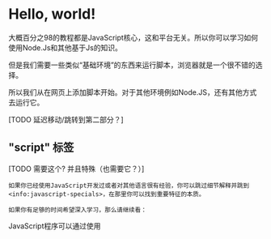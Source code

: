 # Hello, world!

大概百分之98的教程都是JavaScript核心，这和平台无关。所以你可以学习如何使用Node.Js和其他基于Js的知识。

但是我们需要一些类似“基础环境”的东西来运行脚本，浏览器就是一个很不错的选择。

所以我们从在网页上添加脚本开始。对于其他环境例如Node.JS，还有其他方式去运行它。

[TODO 延迟移动/跳转到第二部分？]

## "script" 标签

[TODO 需要这个? 并且特殊（也需要它？）]
```smart header="What if I want to move faster?"
如果你已经使用JavaScript开发过或者对其他语言很有经验，你可以跳过细节解释并跳到<info:javascript-specials>，在那里你可以找到重要特征的本质。

如果你有足够的时间希望深入学习，那么请继续看：
```

JavaScript程序可以通过使用 <script> 标签插入 HTML 中任何位置。

举个例子:

```html run height=100
<!DOCTYPE HTML>
<html>

<body>

  <p>脚本运行前......</p>

*!*
  <script>
    alert( 'Hello, world!' );
  </script>
*/!*

  <p>......脚本运行后</p>

</body>

</html>
```

```online
你可以点击右上角的“Play”按钮运行这个示例程序。
```

由 `<script>` 标签包围的代码块会在浏览器遇到这个标签时候自动执行。

注意一下执行顺序：

1. 浏览器开始解析文档，并展示页面。
2. 当浏览器遇到 `<script>` 标签时，它将转换到JavaScript执行模式，在这个模式中浏览器可以执行脚本。
3. `alert` 命令弹出了一个提示信息并停止了执行。
4. 注意，这时在脚本执行前的页面已经显示。
5. 当脚本执行结束时，浏览器又回到了HTML模式，并且 *只有那时* 页面的其他部分才能得以显示。

![Rendering order](hello-world-render.png)

浏览网页的人直到脚本执行完才能看到之后的内容，换句话说，`<script>` 标签块会阻塞渲染。

## 现代标记

`<script>` 标签有几个现在很少用的属性，但我们可以在一些老代码中找到他们。

`type` 属性：<code>&lt;script <u>type</u>=...&gt;</code>

 : 旧标准的HTML4需要脚本具有类型属性，它通常是 `type="text/javascript"` 。现代HTML标准认为这是默认的，不需要手动设置属性。

`language` 属性： <code>&lt;script <u>language</u>=...&gt;</code>
 这个属性的目的是显示脚本的语言。截至目前，此属性没有意义，默认情况下是JavaScript，不需要设置它。

脚本前后的注释
: 在旧的书籍和指南中，你会在`<script>` 中发现注释，例如这样：

    ```html no-beautify
    <script type="text/javascript"><!--
        ...
    //--></script>
	```

    这些注释本该隐在旧浏览器中藏代码，这些浏览器无法解析`<script>` 标签。但是对于过去15年诞生的浏览器来说，这不是问题。我在这只提到它，因为它是一个指针。如果你在代码中看到了------这代码可能太老了，可能不值得一看。

## 总结

- 我们可以使用一个 `<script>` 标签在这个页面添加一个 JavaScript 脚本。
- `type` 和 `language` 标签不是必要的。
-  `<script>` 标签会阻塞页面的渲染，稍后我们将看看在需要的地方如何规避它。
